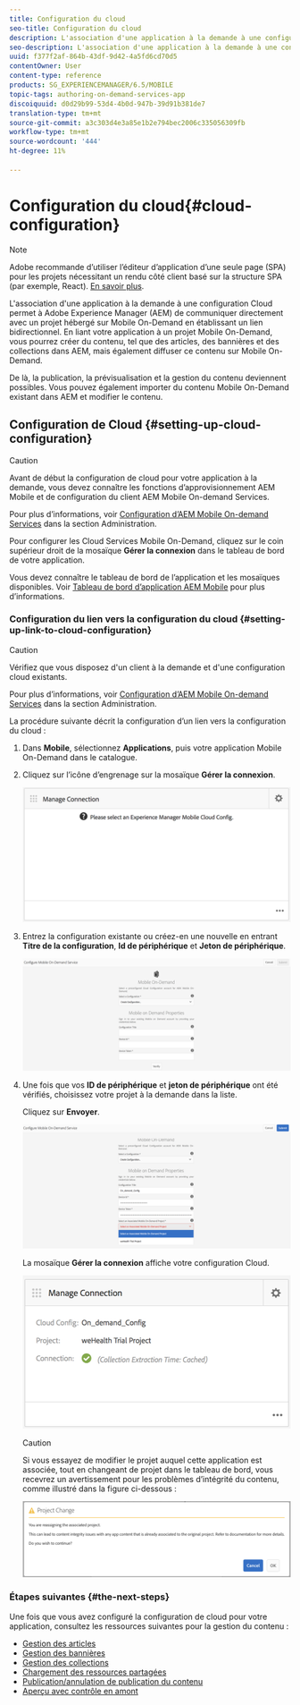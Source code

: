 ```yaml
---
title: Configuration du cloud
seo-title: Configuration du cloud
description: L'association d'une application à la demande à une configuration Cloud permet à Adobe Experience Manager (AEM) de communiquer directement avec un projet hébergé sur Mobile On-Demand en établissant un lien bidirectionnel. Consultez cette page pour en savoir plus.
seo-description: L'association d'une application à la demande à une configuration Cloud permet à Adobe Experience Manager (AEM) de communiquer directement avec un projet hébergé sur Mobile On-Demand en établissant un lien bidirectionnel. Consultez cette page pour en savoir plus.
uuid: f377f2af-864b-43df-9d42-4a5fd6cd70d5
contentOwner: User
content-type: reference
products: SG_EXPERIENCEMANAGER/6.5/MOBILE
topic-tags: authoring-on-demand-services-app
discoiquuid: d0d29b99-53d4-4b0d-947b-39d91b381de7
translation-type: tm+mt
source-git-commit: a3c303d4e3a85e1b2e794bec2006c335056309fb
workflow-type: tm+mt
source-wordcount: '444'
ht-degree: 11%

---
```



# Configuration du cloud{#cloud-configuration}

>[!NOTE]
>
>Adobe recommande d’utiliser l’éditeur d’application d’une seule page (SPA) pour les projets nécessitant un rendu côté client basé sur la structure SPA (par exemple, React). [En savoir plus](/help/sites-developing/spa-overview.md).

L&#39;association d&#39;une application à la demande à une configuration Cloud permet à Adobe Experience Manager (AEM) de communiquer directement avec un projet hébergé sur Mobile On-Demand en établissant un lien bidirectionnel. En liant votre application à un projet Mobile On-Demand, vous pourrez créer du contenu, tel que des articles, des bannières et des collections dans AEM, mais également diffuser ce contenu sur Mobile On-Demand.

De là, la publication, la prévisualisation et la gestion du contenu deviennent possibles. Vous pouvez également importer du contenu Mobile On-Demand existant dans AEM et modifier le contenu.

## Configuration de Cloud {#setting-up-cloud-configuration}

>[!CAUTION]
>
>Avant de début la configuration de cloud pour votre application à la demande, vous devez connaître les fonctions d’approvisionnement AEM Mobile et de configuration du client AEM Mobile On-demand Services.
>
>Pour plus d’informations, voir [Configuration d’AEM Mobile On-demand Services](/help/mobile/aem-mobile-setup.md) dans la section Administration.

Pour configurer les Cloud Services Mobile On-Demand, cliquez sur le coin supérieur droit de la mosaïque **Gérer la connexion** dans le tableau de bord de votre application.

Vous devez connaître le tableau de bord de l’application et les mosaïques disponibles. Voir [Tableau de bord d’application AEM Mobile](/help/mobile/mobile-apps-ondemand-application-dashboard.md) pour plus d’informations.

### Configuration du lien vers la configuration du cloud {#setting-up-link-to-cloud-configuration}

>[!CAUTION]
>
>Vérifiez que vous disposez d&#39;un client à la demande et d&#39;une configuration cloud existants.
>
>Pour plus d’informations, voir [Configuration d’AEM Mobile On-demand Services](/help/mobile/aem-mobile-setup.md) dans la section Administration.

La procédure suivante décrit la configuration d’un lien vers la configuration du cloud :

1. Dans **Mobile**, sélectionnez **Applications**, puis votre application Mobile On-Demand dans le catalogue.
1. Cliquez sur l’icône d’engrenage sur la mosaïque **Gérer la connexion**.

   ![chlimage_1-65](assets/chlimage_1-65.png)

1. Entrez la configuration existante ou créez-en une nouvelle en entrant **Titre de la configuration**, **Id de périphérique** et **Jeton de périphérique**.

   ![chlimage_1-66](assets/chlimage_1-66.png)

1. Une fois que vos **ID de périphérique** et **jeton de périphérique** ont été vérifiés, choisissez votre projet à la demande dans la liste.

   Cliquez sur **Envoyer**.

   ![chlimage_1-67](assets/chlimage_1-67.png)

   La mosaïque **Gérer la connexion** affiche votre configuration Cloud.

   ![chlimage_1-68](assets/chlimage_1-68.png)

   >[!CAUTION]
   >
   >Si vous essayez de modifier le projet auquel cette application est associée, tout en changeant de projet dans le tableau de bord, vous recevrez un avertissement pour les problèmes d’intégrité du contenu, comme illustré dans la figure ci-dessous :

   ![chlimage_1-69](assets/chlimage_1-69.png)

### Étapes suivantes {#the-next-steps}

Une fois que vous avez configuré la configuration de cloud pour votre application, consultez les ressources suivantes pour la gestion du contenu :

* [Gestion des articles](/help/mobile/mobile-on-demand-managing-articles.md)
* [Gestion des bannières](/help/mobile/mobile-on-demand-managing-banners.md)
* [Gestion des collections](/help/mobile/mobile-on-demand-managing-collections.md)
* [Chargement des ressources partagées](/help/mobile/mobile-on-demand-shared-resources.md)
* [Publication/annulation de publication du contenu](/help/mobile/mobile-on-demand-publishing-unpublishing.md)
* [Aperçu avec contrôle en amont](/help/mobile/aem-mobile-manage-ondemand-services.md)
